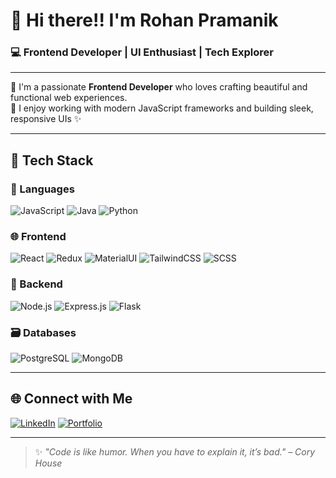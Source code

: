 # 👋 Hi there!! I'm **Rohan Pramanik**  
### 💻 Frontend Developer | UI Enthusiast | Tech Explorer

---

🌟 I'm a passionate **Frontend Developer** who loves crafting beautiful and functional web experiences.  
🚀 I enjoy working with modern JavaScript frameworks and building sleek, responsive UIs ✨

---

## 🚀 Tech Stack

### 🧠 Languages
![JavaScript](https://img.shields.io/badge/-JavaScript-F7DF1E?style=flat&logo=javascript&logoColor=000)
![Java](https://img.shields.io/badge/-Java-007396?style=flat&logo=java&logoColor=white)
![Python](https://img.shields.io/badge/-Python-3776AB?style=flat&logo=python&logoColor=white)

### 🌐 Frontend
![React](https://img.shields.io/badge/-React-61DAFB?style=flat&logo=react&logoColor=black)
![Redux](https://img.shields.io/badge/-Redux-764ABC?style=flat&logo=redux&logoColor=white)
![MaterialUI](https://img.shields.io/badge/-MaterialUI-0081CB?style=flat&logo=mui&logoColor=white)
![TailwindCSS](https://img.shields.io/badge/-TailwindCSS-38B2AC?style=flat&logo=tailwind-css&logoColor=white)
![SCSS](https://img.shields.io/badge/-SCSS-CC6699?style=flat&logo=sass&logoColor=white)

### 🔧 Backend
![Node.js](https://img.shields.io/badge/-Node.js-339933?style=flat&logo=node.js&logoColor=white)
![Express.js](https://img.shields.io/badge/-Express.js-000000?style=flat&logo=express&logoColor=white)
![Flask](https://img.shields.io/badge/-Flask-000000?style=flat&logo=flask&logoColor=white)

### 🗃️ Databases
![PostgreSQL](https://img.shields.io/badge/-PostgreSQL-336791?style=flat&logo=postgresql&logoColor=white)
![MongoDB](https://img.shields.io/badge/-MongoDB-47A248?style=flat&logo=mongodb&logoColor=white)

---

## 🌐 Connect with Me

[![LinkedIn](https://img.shields.io/badge/-LinkedIn-0077B5?style=flat&logo=linkedin&logoColor=white)](https://www.linkedin.com/in/rohan-pramanik/)
[![Portfolio](https://img.shields.io/badge/-Portfolio-black?style=flat&logo=internet-explorer&logoColor=white)](#) <!-- update this with your site if you have one -->

---

> ✨ *"Code is like humor. When you have to explain it, it’s bad." – Cory House*

